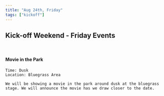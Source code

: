 ```yaml
---
title: "Aug 24th, Friday"
tags: ["kickoff"]
---
```


## Kick-off Weekend - Friday Events 

<br>

#### Movie in the Park
    Time: Dusk 
    Location: Bluegrass Area
    
    We will be showing a movie in the park around dusk at the bluegrass stage. We will announce the movie has we draw closer to the date.

 
